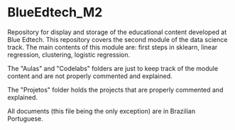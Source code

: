 # BlueEdtech_M2

Repository for display and storage of the educational content developed at Blue Edtech. This repository covers the second module of the data science track. The main contents of this module are: first steps in sklearn, linear regression, clustering, logistic regression.

The "Aulas" and "Codelabs" folders are just to keep track of the module content and are not properly commented and explained.

The "Projetos" folder holds the projects that are properly commented and explained.

All documents (this file being the only exception) are in Brazilian Portuguese.
